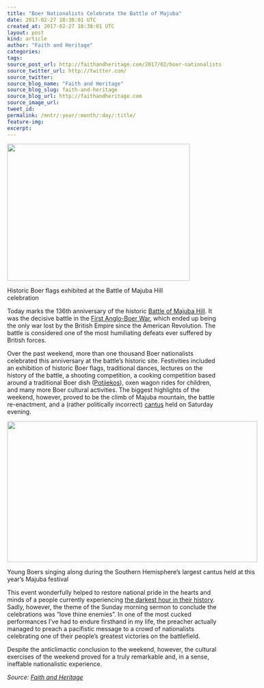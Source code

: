 ```yaml
---
title: "Boer Nationalists Celebrate the Battle of Majuba"
date: 2017-02-27 18:38:01 UTC
created_at: 2017-02-27 18:38:01 UTC
layout: post
kind: article
author: "Faith and Heritage"
categories: 
tags: 
source_post_url: http://faithandheritage.com/2017/02/boer-nationalists-celebrate-the-battle-of-majuba/
source_twitter_url: http://twitter.com/
source_twitter: 
source_blog_name: "Faith and Heritage"
source_blog_slug: faith-and-heritage
source_blog_url: http://faithandheritage.com
source_image_url: 
tweet_id:
permalink: /mntr/:year/:month/:day/:title/
feature-img: 
excerpt:
---
```

<div id="attachment_10889" style="width: 437px" class="wp-caption aligncenter"><img class=" wp-image-10889" src="http://faithandheritage.com/wp-content/uploads/2017/02/Battle-of-Majuba-Hill-First-Anglo-Boer-War-Boer-nationalism-British-Empire-Potjiekos-cantus-Boer-culture-Afrikaner-1.jpg" alt="" width="427" height="320"><p class="wp-caption-text">Historic Boer flags exhibited at the Battle of Majuba Hill celebration</p></div>
<p>Today marks the 136th anniversary of the historic <a href="https://infogalactic.com/info/Battle_of_Majuba_Hill">Battle of Majuba Hill</a>. It was the decisive battle in the <a href="https://infogalactic.com/info/First_Boer_War">First Anglo-Boer War</a>, which ended up being the only war lost by the British Empire since the American Revolution. The battle is considered one of the most humiliating defeats ever suffered by British forces.</p>
<p>Over the past weekend, more than one thousand Boer nationalists celebrated this anniversary at the battle’s historic site. Festivities included an exhibition of historic Boer flags, traditional dances, lectures on the history of the battle, a shooting competition, a cooking competition based around a traditional Boer dish (<a href="https://infogalactic.com/info/Potjiekos">Potjiekos</a>), oxen wagon rides for children, and many more Boer cultural activities. The biggest highlights of the weekend, however, proved to be the climb of Majuba mountain, the battle re-enactment, and a (rather politically incorrect) <a href="https://infogalactic.com/info/Cantus">cantus</a> held on Saturday evening.</p>
<div id="attachment_10890" style="width: 595px" class="wp-caption aligncenter"><img class="size-full wp-image-10890" src="http://faithandheritage.com/wp-content/uploads/2017/02/Battle-of-Majuba-Hill-First-Anglo-Boer-War-Boer-nationalism-British-Empire-Potjiekos-cantus-Boer-culture-Afrikaner-2.jpg" alt="" width="585" height="329"><p class="wp-caption-text">Young Boers singing along during the Southern Hemisphere’s largest cantus held at this year’s Majuba festival</p></div>
<p>This event wonderfully helped to restore national pride in the hearts and minds of a people currently experiencing <a href="http://faithandheritage.com/2013/05/white-genocide-in-south-africa-a-holistic-analysis/">the darkest hour in their history</a>. Sadly, however, the theme of the Sunday morning sermon to conclude the celebrations was “love thine enemies”. In one of the most cucked performances I’ve had to endure firsthand in my life, the preacher actually managed to preach a pacifistic message to a crowd of nationalists celebrating one of their people’s greatest victories on the battlefield.</p>
<p>Despite the anticlimactic conclusion to the weekend, however, the cultural exercises of the weekend proved for a truly remarkable and, in a sense, ineffable nationalistic experience.</p><div class="">
    <i>Source: <a href="http://faithandheritage.com">Faith and Heritage</a></i>
</div>
